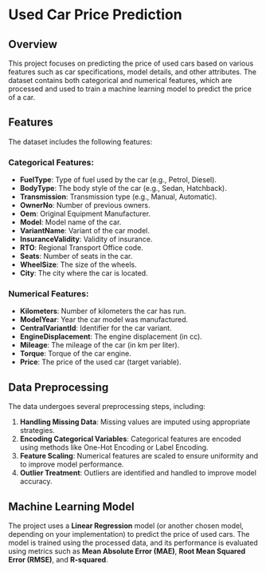 # Used Car Price Prediction

## Overview

This project focuses on predicting the price of used cars based on various features such as car specifications, model details, and other attributes. The dataset contains both categorical and numerical features, which are processed and used to train a machine learning model to predict the price of a car.

## Features

The dataset includes the following features:

### Categorical Features:
- **FuelType**: Type of fuel used by the car (e.g., Petrol, Diesel).
- **BodyType**: The body style of the car (e.g., Sedan, Hatchback).
- **Transmission**: Transmission type (e.g., Manual, Automatic).
- **OwnerNo**: Number of previous owners.
- **Oem**: Original Equipment Manufacturer.
- **Model**: Model name of the car.
- **VariantName**: Variant of the car model.
- **InsuranceValidity**: Validity of insurance.
- **RTO**: Regional Transport Office code.
- **Seats**: Number of seats in the car.
- **WheelSize**: The size of the wheels.
- **City**: The city where the car is located.

### Numerical Features:
- **Kilometers**: Number of kilometers the car has run.
- **ModelYear**: Year the car model was manufactured.
- **CentralVariantId**: Identifier for the car variant.
- **EngineDisplacement**: The engine displacement (in cc).
- **Mileage**: The mileage of the car (in km per liter).
- **Torque**: Torque of the car engine.
- **Price**: The price of the used car (target variable).

## Data Preprocessing

The data undergoes several preprocessing steps, including:

1. **Handling Missing Data**: Missing values are imputed using appropriate strategies.
2. **Encoding Categorical Variables**: Categorical features are encoded using methods like One-Hot Encoding or Label Encoding.
3. **Feature Scaling**: Numerical features are scaled to ensure uniformity and to improve model performance.
4. **Outlier Treatment**: Outliers are identified and handled to improve model accuracy.

## Machine Learning Model

The project uses a **Linear Regression** model (or another chosen model, depending on your implementation) to predict the price of used cars. The model is trained using the processed data, and its performance is evaluated using metrics such as **Mean Absolute Error (MAE)**, **Root Mean Squared Error (RMSE)**, and **R-squared**.

